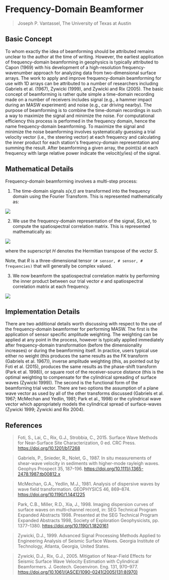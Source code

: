 # Frequency-Domain Beamformer

> Joseph P. Vantassel, The University of Texas at Austin

## Basic Concept

To whom exactly the idea of beamforming should be attributed remains unclear
to the author at the time of writing. However, the earliest application of
frequency-domain beamforming in geophysics is typically attributed to Capon
(1969) with his development of a high-resolution frequency-wavenumber approach
for analyzing data from two-dimensional surface arrays. The work to apply and
improve frequency-domain beamforming for use with 1D arrays can be attributed
to a number of researchers including Gabriels et al. (1967), Zywicki (1999),
and Zywicki and Rix (2005). The basic concept of beamforming is rather quite
simple a time-domain recording made on a number of receivers includes signal
(e.g., a hammer impact during an MASW experiment) and noise (e.g., car driving
nearby). The purpose of beamforming is to combine the time-domain recordings
in such a way to maximize the signal and minimize the noise. For computational
efficiency this process is performed in the frequency domain, hence the name
frequency-domain beamforming. To maximize the signal and minimize the noise
beamforming involves systematically guessing a trial velocity vector (i.e., the
steering vector) at each frequency and calculating the inner product for each
station's frequency-domain representation and summing the result. After
beamforming a given array, the point(s) at each frequency with large relative
power indicate the velocit(y/ies) of the signal.

## Mathematical Details

Frequency-domain beamforming involves a multi-step process:

1. The time-domain signals _s(x,t)_ are transformed into the frequency
domain using the Fourier Transform. This is represented mathematically as:

<img src="https://render.githubusercontent.com/render/math?math=S(x,w)=\int_{}^{} s(x,t)e^{i2 \pi ft} dt">

2. We use the frequency-domain representation of the signal, _S(x,w)_,
to compute the spatiospectral correlation matrix. This is represented
mathematically as:

<img src="https://render.githubusercontent.com/render/math?math=R(\omega) =  SS^{H}">

where the superscript _H_ denotes the Hermitian transpose of the vector _S_.

Note, that _R_ is a three-dimensional tensor
`(# sensor, # sensor, # frequencies)` that will generally be complex valued.

3. We now beamform the spatiospectral correlation matrix by performing the
inner product between our trial vector _e_ and spatiospectral correlation
matrix at each frequency.

<img src="https://render.githubusercontent.com/render/math?math=P(\omega, k) =  e^{H} R e">

## Implementation Details

There are two additional details worth discussing with respect to the use of
the frequency-domain beamformer for performing MASW. The first is the
application of sensor specific amplitude weighting. The weighting can be applied
at any point in the process, however is typically applied immediately after
frequency-domain transformation (before the dimensionality increases) or during
the beamforming itself. In practice, users typical use either no weight (this
produces the same results as the FK transform (Gabriels et al. 1967)), inverse
amplitude weighting (this, as pointed out by Foti et al. (2015), produces the
same results as the phase-shift transform (Park et al. 1998)), or square root of
the receiver-source distance (this is the optimal weighting to compensate for
the cylindrical spreading of surface waves (Zywicki 1999)). The second is the
functional form of the beamforning trial vector. There are two options the
assumption of a plane wave vector as used by all of the other transforms
discussed (Gabriels et al. 1967; McMechan and Yedlin, 1981; Park et al., 1998)
or the cylindrical wave vector which appropriately models the cylindrical spread
of surface-waves (Zywicki 1999; Zywicki and Rix 2004).

## References

> Foti, S., Lai, C., Rix, G.J., Strobbia, C., 2015. Surface Wave Methods for
> Near-Surface Site Characterization, 0 ed. CRC Press.
> https://doi.org/10.1201/b17268

> Gabriels, P., Snieder, R., Nolet, G., 1987. In situ measurements of
> shear-wave velocity in sediments with higher-mode rayleigh waves. Geophys
> Prospect 35, 187–196. https://doi.org/10.1111/j.1365-2478.1987.tb00812.x

> McMechan, G.A., Yedlin, M.J., 1981. Analysis of dispersive waves by wave field
> transformation. GEOPHYSICS 46, 869–874. https://doi.org/10.1190/1.1441225

> Park, C.B., Miller, R.D., Xia, J., 1998. Imaging dispersion curves of surface
> waves on multi‐channel record, in: SEG Technical Program Expanded Abstracts
> 1998. Presented at the SEG Technical Program Expanded Abstracts 1998, Society
> of Exploration Geophysicists, pp. 1377–1380. https://doi.org/10.1190/1.1820161

> Zywicki, D.J., 1999. Advanced Signal Processing Methods Applied to Engineering
> Analysis of Seismic Surface Waves. Georgia Institute of Technology, Atlanta,
> Georgia, United States.

> Zywicki, D.J., Rix, G.J., 2005. Mitigation of Near-Field Effects for Seismic
> Surface Wave Velocity Estimation with Cylindrical Beamformers. J. Geotech.
> Geoenviron. Eng. 131, 970–977.
> https://doi.org/10.1061/(ASCE)1090-0241(2005)131:8(970)
